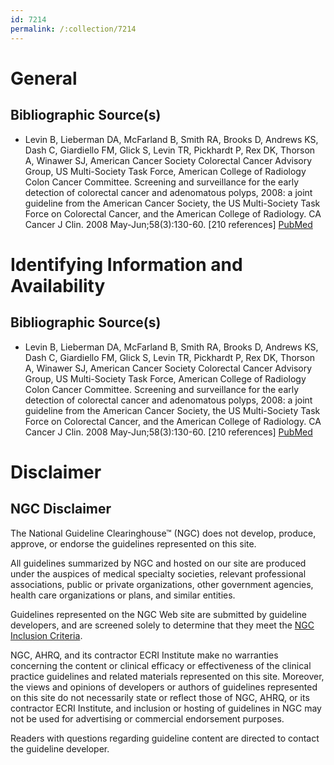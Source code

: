 ```yaml
---
id: 7214
permalink: /:collection/7214
---
```


# General

## Bibliographic Source(s)

- Levin B, Lieberman DA, McFarland B, Smith RA, Brooks D, Andrews KS, Dash C, Giardiello FM, Glick S, Levin TR, Pickhardt P, Rex DK, Thorson A, Winawer SJ, American Cancer Society Colorectal Cancer Advisory Group, US Multi-Society Task Force, American College of Radiology Colon Cancer Committee. Screening and surveillance for the early detection of colorectal cancer and adenomatous polyps, 2008: a joint guideline from the American Cancer Society, the US Multi-Society Task Force on Colorectal Cancer, and the American College of Radiology. CA Cancer J Clin. 2008 May-Jun;58(3):130-60. [210 references] [ PubMed ](http://www.ncbi.nlm.nih.gov/entrez/query.fcgi?cmd=Retrieve&db=pubmed&dopt=Abstract&list_uids=18322143)

# Identifying Information and Availability

## Bibliographic Source(s)

- Levin B, Lieberman DA, McFarland B, Smith RA, Brooks D, Andrews KS, Dash C, Giardiello FM, Glick S, Levin TR, Pickhardt P, Rex DK, Thorson A, Winawer SJ, American Cancer Society Colorectal Cancer Advisory Group, US Multi-Society Task Force, American College of Radiology Colon Cancer Committee. Screening and surveillance for the early detection of colorectal cancer and adenomatous polyps, 2008: a joint guideline from the American Cancer Society, the US Multi-Society Task Force on Colorectal Cancer, and the American College of Radiology. CA Cancer J Clin. 2008 May-Jun;58(3):130-60. [210 references] [ PubMed ](http://www.ncbi.nlm.nih.gov/entrez/query.fcgi?cmd=Retrieve&db=pubmed&dopt=Abstract&list_uids=18322143)

# Disclaimer

## NGC Disclaimer

The National Guideline Clearinghouse™ (NGC) does not develop, produce, approve, or endorse the guidelines represented on this site.

All guidelines summarized by NGC and hosted on our site are produced under the auspices of medical specialty societies, relevant professional associations, public or private organizations, other government agencies, health care organizations or plans, and similar entities.

Guidelines represented on the NGC Web site are submitted by guideline developers, and are screened solely to determine that they meet the [NGC Inclusion Criteria](/help-and-about/summaries/inclusion-criteria).

NGC, AHRQ, and its contractor ECRI Institute make no warranties concerning the content or clinical efficacy or effectiveness of the clinical practice guidelines and related materials represented on this site. Moreover, the views and opinions of developers or authors of guidelines represented on this site do not necessarily state or reflect those of NGC, AHRQ, or its contractor ECRI Institute, and inclusion or hosting of guidelines in NGC may not be used for advertising or commercial endorsement purposes.

Readers with questions regarding guideline content are directed to contact the guideline developer.


